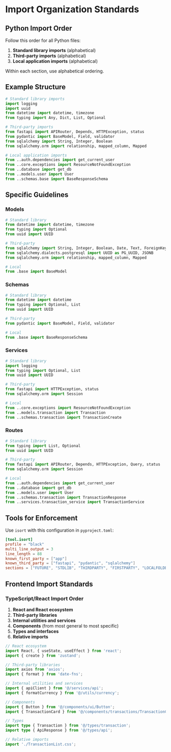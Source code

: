 # Import Organization Standards

## Python Import Order

Follow this order for all Python files:

1. **Standard library imports** (alphabetical)
2. **Third-party imports** (alphabetical)
3. **Local application imports** (alphabetical)

Within each section, use alphabetical ordering.

## Example Structure

```python
# Standard library imports
import logging
import uuid
from datetime import datetime, timezone
from typing import Any, Dict, List, Optional

# Third-party imports
from fastapi import APIRouter, Depends, HTTPException, status
from pydantic import BaseModel, Field, validator
from sqlalchemy import String, Integer, Boolean
from sqlalchemy.orm import relationship, mapped_column, Mapped

# Local application imports
from ..auth.dependencies import get_current_user
from ..core.exceptions import ResourceNotFoundException
from ..database import get_db
from ..models.user import User
from ..schemas.base import BaseResponseSchema
```

## Specific Guidelines

### Models
```python
# Standard library
from datetime import datetime, timezone
from typing import Optional
from uuid import UUID

# Third-party
from sqlalchemy import String, Integer, Boolean, Date, Text, ForeignKey, Index
from sqlalchemy.dialects.postgresql import UUID as PG_UUID, JSONB
from sqlalchemy.orm import relationship, mapped_column, Mapped

# Local
from .base import BaseModel
```

### Schemas
```python
# Standard library
from datetime import datetime
from typing import Optional, List
from uuid import UUID

# Third-party
from pydantic import BaseModel, Field, validator

# Local
from .base import BaseResponseSchema
```

### Services
```python
# Standard library
import logging
from typing import Optional, List
from uuid import UUID

# Third-party
from fastapi import HTTPException, status
from sqlalchemy.orm import Session

# Local
from ..core.exceptions import ResourceNotFoundException
from ..models.transaction import Transaction
from ..schemas.transaction import TransactionCreate
```

### Routes
```python
# Standard library
from typing import List, Optional
from uuid import UUID

# Third-party
from fastapi import APIRouter, Depends, HTTPException, Query, status
from sqlalchemy.orm import Session

# Local
from ..auth.dependencies import get_current_user
from ..database import get_db
from ..models.user import User
from ..schemas.transaction import TransactionResponse
from ..services.transaction_service import TransactionService
```

## Tools for Enforcement

Use `isort` with this configuration in `pyproject.toml`:

```toml
[tool.isort]
profile = "black"
multi_line_output = 3
line_length = 88
known_first_party = ["app"]
known_third_party = ["fastapi", "pydantic", "sqlalchemy"]
sections = ["FUTURE", "STDLIB", "THIRDPARTY", "FIRSTPARTY", "LOCALFOLDER"]
```

## Frontend Import Standards

### TypeScript/React Import Order

1. **React and React ecosystem**
2. **Third-party libraries**
3. **Internal utilities and services**
4. **Components** (from most general to most specific)
5. **Types and interfaces**
6. **Relative imports**

```typescript
// React ecosystem
import React, { useState, useEffect } from 'react';
import { create } from 'zustand';

// Third-party libraries
import axios from 'axios';
import { format } from 'date-fns';

// Internal utilities and services
import { apiClient } from '@/services/api';
import { formatCurrency } from '@/utils/currency';

// Components
import { Button } from '@/components/ui/Button';
import { TransactionCard } from '@/components/transactions/TransactionCard';

// Types
import type { Transaction } from '@/types/transaction';
import type { ApiResponse } from '@/types/api';

// Relative imports
import './TransactionList.css';
```